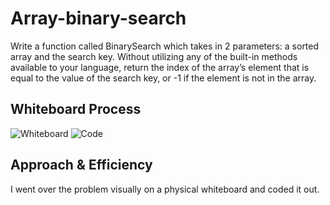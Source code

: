 # Array-binary-search

<!-- Description of the challenge -->
Write a function called BinarySearch which takes in 2 parameters: a sorted array and the search key. Without utilizing any of the built-in methods available to your language, return the index of the array’s element that is equal to the value of the search key, or -1 if the element is not in the array.

## Whiteboard Process

<!-- Embedded whiteboard image -->
![Whiteboard](401code-challenges/images/CC03-2.jpg)
![Code](401code-challenges/images/CC03-1.png)

## Approach & Efficiency

<!-- What approach did you take? Discuss Why. What is the Big O space/time for this approach? -->

I went over the problem visually on a physical whiteboard and coded it out.
